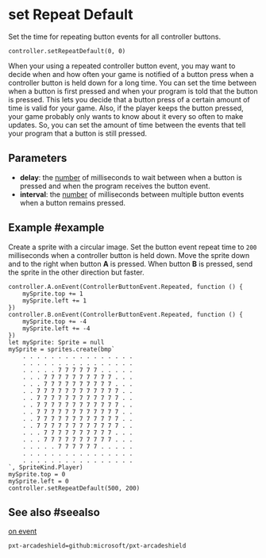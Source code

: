 # set Repeat Default

Set the time for repeating button events for all controller buttons.

```sig
controller.setRepeatDefault(0, 0)
```

When your using a repeated controller button event, you may want to decide when and how often your game is notified of a button press when a controller button is held down for a long time. You can set the time between when a button is first pressed and when your program is told that the button is pressed. This lets you decide that a button press of a certain amount of time is valid for your game. Also, if the player keeps the button pressed, your game probably only wants to know about it every so often to make updates. So, you can set the amount of time between the events that tell your program that a button is still pressed.

## Parameters

* **delay**: the [number](/types/number) of milliseconds to wait between when a button is pressed and when the program receives the button event.
* **interval**: the [number](/types/number) of milliseconds between multiple button events when a button remains pressed.

## Example #example

Create a sprite with a circular image.  Set the button event repeat time to `200` milliseconds when a controller button is held down. Move the sprite down and to the right when button **A** is pressed. When button **B** is pressed, send the sprite in the other direction but faster.

```blocks
controller.A.onEvent(ControllerButtonEvent.Repeated, function () {
    mySprite.top += 1
    mySprite.left += 1
})
controller.B.onEvent(ControllerButtonEvent.Repeated, function () {
    mySprite.top += -4
    mySprite.left += -4
})
let mySprite: Sprite = null
mySprite = sprites.create(bmp`
    . . . . . . . . . . . . . . . .
    . . . . . . . . . . . . . . . .
    . . . . . 7 7 7 7 7 7 . . . . .
    . . . 7 7 7 7 7 7 7 7 7 7 . . .
    . . . 7 7 7 7 7 7 7 7 7 7 . . .
    . . 7 7 7 7 7 7 7 7 7 7 7 7 . .
    . . 7 7 7 7 7 7 7 7 7 7 7 7 . .
    . . 7 7 7 7 7 7 7 7 7 7 7 7 . .
    . . 7 7 7 7 7 7 7 7 7 7 7 7 . .
    . . 7 7 7 7 7 7 7 7 7 7 7 7 . .
    . . 7 7 7 7 7 7 7 7 7 7 7 7 . .
    . . . 7 7 7 7 7 7 7 7 7 7 . . .
    . . . 7 7 7 7 7 7 7 7 7 7 . . .
    . . . . . 7 7 7 7 7 7 . . . . .
    . . . . . . . . . . . . . . . .
    . . . . . . . . . . . . . . . .
`, SpriteKind.Player)
mySprite.top = 0
mySprite.left = 0
controller.setRepeatDefault(500, 200)
```

## See also #seealso

[on event](/reference/controller/on-event)

```package
pxt-arcadeshield=github:microsoft/pxt-arcadeshield
```
